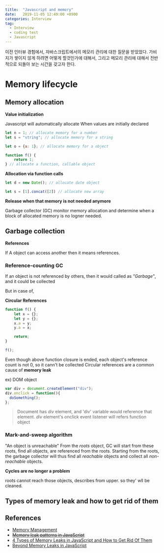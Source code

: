 ```yaml
---
title:  "Javascript and memory"
date:   2019-11-05 12:49:00 +0900
categories: Interview
tag:
  - Interview
  - coding test
  - Javascript
---
```


이전 인터뷰 경험에서, 자바스크립트에서의 메모리 관리에 대한 질문을 받았었다.
가비지가 쌓이지 않게 하려면 어떻게 할것인가에 대해서, 그리고 메모리 관리에 대해서 전반적으로 되돌아 보는 시간을 갖고자 한다.

# Memory lifecycle #

## Memory allocation ##

**Value initialization**

Javascript will automatically allocate When values are initially declared

```javascript
let n = 1; // allocate memory for a number
let s = "string"; // allocate memory for a string

let o = {a: 1}; // allocate memory for a object

function f() {
    return 1;
} // allocate a function, callable object
```

**Allocation via function calls**

```javascript
let d = new Date(); // allocate date object

let s = [1].concat([2]) // allocate new array 
```


**Release when that memory is not needed anymore**

Garbage collector (GC) monitor memory allocation and determine when a block of allocated memory is no logner needed.

## Garbage collection ##

**References**

If A object can access another then it means references.

### Reference-counting GC ### 

If an object is not referenced by others, then it would called as *"Garbage"*, and it could be collected

But in case of, 

**Circular References**

```javascript
function f() {
    let x = {};
    let y = {};
    x.a = y;
    y.a = x;

    return;
}

f();
```
Even though above function closure is ended, each object's reference count is not 0, so it cann't be collected
Circular references are a common cause of **memory leak**

ex) DOM object

```javascript
var div = document.createElement("div");
div.onclick = function(){
  doSomething();
};
```

> Document has *div* element, and 'div' variable would reference that element.
> *div* element's onclick event listener will refers function object

### Mark-and-sweep algorithm ###

"An object is unreachable"
From the *roots* object, GC will start from these roots, find all objects, are referenced from the roots.
Starting from the roots, the garbage collector will thus find all *reachable* objects and collect all *non-reachable* objects.

**Cycles are no longer a problem**

roots cannot reach those objects, describes from upper. so they' wll be cleaned.

## Types of memory leak and how to get rid of them ##



## References ##
- [Memory Management](https://developer.mozilla.org/ko/docs/Web/JavaScript/Memory_Management)
- ~~[Memory leak patterns in JavaScript](https://www.ibm.com/developerworks/web/library/wa-memleak/wa-memleak-pdf.pdf)~~
- [4 Types of Memory Leaks in JavaScript and How to Get Rid Of Them](https://auth0.com/blog/four-types-of-leaks-in-your-javascript-code-and-how-to-get-rid-of-them/)
- [Beyond Memory Leaks in JavaScript
](https://medium.com/outsystems-experts/beyond-memory-leaks-in-javascript-d27fd48ae67e)